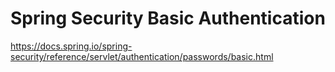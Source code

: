 # Spring Security Basic Authentication
https://docs.spring.io/spring-security/reference/servlet/authentication/passwords/basic.html
